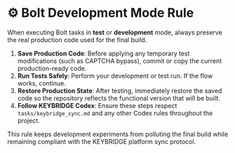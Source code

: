# ⚙️ Bolt Development Mode Rule

When executing Bolt tasks in **test** or **development** mode, always preserve the real production code used for the final build.

1. **Save Production Code**: Before applying any temporary test modifications (such as CAPTCHA bypass), commit or copy the current production-ready code.
2. **Run Tests Safely**: Perform your development or test run. If the flow works, continue.
3. **Restore Production State**: After testing, immediately restore the saved code so the repository reflects the functional version that will be built.
4. **Follow KEYBRIDGE Codex**: Ensure these steps respect `tasks/keybridge_sync.md` and any other Codex rules throughout the project.

This rule keeps development experiments from polluting the final build while remaining compliant with the KEYBRIDGE platform sync protocol.
